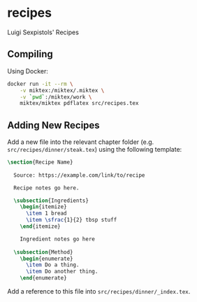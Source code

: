 # recipes
Luigi Sexpistols' Recipes

## Compiling

Using Docker:

```sh
docker run -it --rm \
    -v miktex:/miktex/.miktex \
    -v `pwd`:/miktex/work \
    miktex/miktex pdflatex src/recipes.tex
```

## Adding New Recipes

Add a new file into the relevant chapter folder (e.g. `src/recipes/dinner/steak.tex`) using the following template:

```latex
\section{Recipe Name}
  
  Source: https://example.com/link/to/recipe

  Recipe notes go here.

  \subsection{Ingredients}
    \begin{itemize}
      \item 1 bread
      \item \sfrac{1}{2} tbsp stuff
    \end{itemize}

    Ingredient notes go here
  
  \subsection{Method}
    \begin{enumerate}
      \item Do a thing.
      \item Do another thing.
    \end{enumerate}
```

Add a reference to this file into `src/recipes/dinner/_index.tex`.

